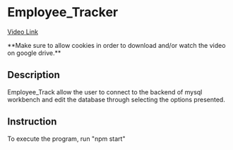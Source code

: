 # Employee_Tracker

[Video Link](https://drive.google.com/drive/folders/1CSAjoRadzUxjGDnACDpZo3DgbW7ZG6y4?usp=sharing)

\*\*Make sure to allow cookies in order to download and/or watch the video on google drive.\*\*

## Description

Employee_Track allow the user to connect to the backend of mysql workbench and edit the database through selecting the options presented.

## Instruction

To execute the program, run "npm start"
